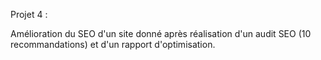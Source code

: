 Projet 4 :

Amélioration du SEO d'un site donné après réalisation d'un audit SEO (10 recommandations) et d'un rapport d'optimisation. 
